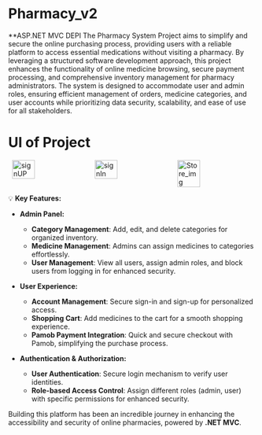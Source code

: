 # Pharmacy_v2


**ASP.NET MVC DEPI 
The Pharmacy System Project aims to simplify and secure the online purchasing process, 
providing users with a reliable platform to access essential medications without visiting a 
pharmacy. By leveraging a structured software development approach, this project enhances the 
functionality of online medicine browsing, secure payment processing, and comprehensive 
inventory management for pharmacy administrators. The system is designed to accommodate 
user and admin roles, ensuring efficient management of orders, medicine categories, and user 
accounts while prioritizing data security, scalability, and ease of use for all stakeholders. 
# UI of Project 

<div style="display: flex; justify-content: space-around;">
    <img src="https://github.com/user-attachments/assets/047df683-e5f1-4b7a-97fc-7f83209ad676" alt="signUP" width="30%" />
    <img src="https://github.com/user-attachments/assets/33cda856-61c9-4751-bb6d-1ee76a399715" alt="signIn" width="30%" />
    <img src="https://github.com/user-attachments/assets/316d10bd-0017-4d83-9df9-18d630fae96c" alt="Store_img" width="30%" />
</div>

💡 **Key Features:**

- **Admin Panel:**
  - **Category Management**: Add, edit, and delete categories for organized inventory.
  - **Medicine Management**: Admins can assign medicines to categories effortlessly.
  - **User Management**: View all users, assign admin roles, and block users from logging in for enhanced security.

- **User Experience:**
  - **Account Management**: Secure sign-in and sign-up for personalized access.
  - **Shopping Cart**: Add medicines to the cart for a smooth shopping experience.
  - **Pamob Payment Integration**: Quick and secure checkout with Pamob, simplifying the purchase process.

- **Authentication & Authorization:**
  - **User Authentication**: Secure login mechanism to verify user identities.
  - **Role-based Access Control**: Assign different roles (admin, user) with specific permissions for enhanced security.

Building this platform has been an incredible journey in enhancing the accessibility and security of online pharmacies, powered by **.NET MVC**.
